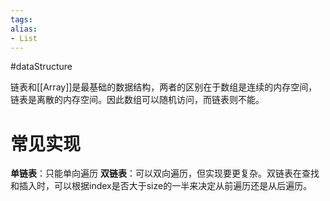 ```yaml
---
tags: 
alias:
- List
---
```

#dataStructure

链表和[[Array]]是最基础的数据结构，两者的区别在于数组是连续的内存空间，链表是离散的内存空间。因此数组可以随机访问，而链表则不能。
# 常见实现
**单链表**：只能单向遍历
**双链表**：可以双向遍历，但实现要更复杂。双链表在查找和插入时，可以根据index是否大于size的一半来决定从前遍历还是从后遍历。